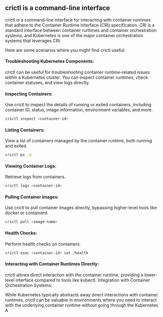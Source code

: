## crictl is a command-line interface

crictl is a command-line interface for interacting with container runtimes that adhere to the Container Runtime Interface (CRI) specification. CRI is a standard interface between container runtimes and container orchestration systems, and Kubernetes is one of the major container orchestration systems that leverages CRI.

Here are some scenarios where you might find crictl useful:

#### Troubleshooting Kubernetes Components:

crictl can be useful for troubleshooting container runtime-related issues within a Kubernetes cluster. You can inspect container runtimes, check container statuses, and view logs directly.

#### Inspecting Containers:

Use crictl to inspect the details of running or exited containers, including container ID, status, image information, environment variables, and more.

```bash
crictl inspect <container-id>
```

#### Listing Containers:

View a list of containers managed by the container runtime, both running and exited.

```bash
crictl ps -a
```

#### Viewing Container Logs:

Retrieve logs from containers.

```bash
crictl logs <container-id>
```

#### Pulling Container Images:

Use crictl to pull container images directly, bypassing higher-level tools like docker or containerd.

```bash
crictl pull <image-name>
```

#### Health Checks:

Perform health checks on containers.

```bash
crictl exec <container-id> cat /health
```
#### Interacting with Container Runtimes Directly:

crictl allows direct interaction with the container runtime, providing a lower-level interface compared to tools like kubectl.
Integration with Container Orchestration Systems:

While Kubernetes typically abstracts away direct interactions with container runtimes, crictl can be valuable in environments where you need to interact with the underlying container runtime without going through the Kubernetes A
